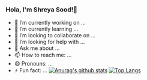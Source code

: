 ### Hola, I'm Shreya Sood!👋




- 🔭 I’m currently working on ...
- 🌱 I’m currently learning ...
- 👯 I’m looking to collaborate on ...
- 🤔 I’m looking for help with ...
- 💬 Ask me about ...
- 📫 How to reach me: ...
- 😄 Pronouns: ...
- ⚡ Fun fact: ...
[![Anurag's github stats](https://github-readme-stats.vercel.app/api?username=Shreya-124)](https://github.com/Shreya-124/github-readme-stats)
[![Top Langs](https://github-readme-stats.vercel.app/api/top-langs/?username=Shreya-124)](https://github.com/Shreya-124/github-readme-stats)
